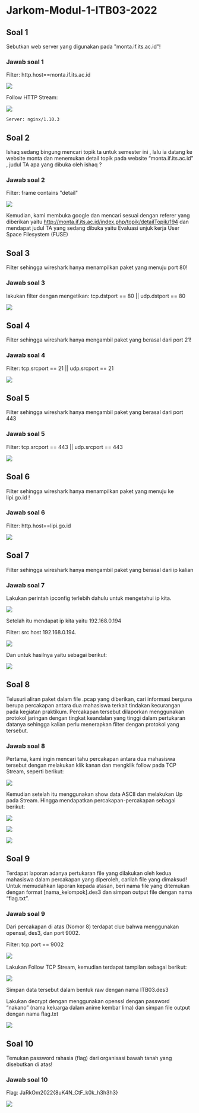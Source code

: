 # Jarkom-Modul-1-ITB03-2022

## Soal 1
Sebutkan web server yang digunakan pada "monta.if.its.ac.id"! 

### Jawab soal 1
Filter: http.host==monta.if.its.ac.id

![](gambar/Picture1.png)

Follow HTTP Stream:

![](gambar/Picture2.png)

`Server: nginx/1.10.3`

## Soal 2
Ishaq sedang bingung mencari topik ta untuk semester ini , lalu ia datang ke website monta dan menemukan detail topik pada website “monta.if.its.ac.id” , judul TA apa yang dibuka oleh ishaq ?

### Jawab soal 2
Filter: frame contains "detail"

![](gambar/Picture3.png)

Kemudian, kami membuka google dan mencari sesuai dengan referer yang diberikan yaitu http://monta.if.its.ac.id/index.php/topik/detailTopik/194 dan mendapat judul TA yang sedang dibuka yaitu Evaluasi unjuk kerja User Space Filesystem (FUSE)

## Soal 3
Filter sehingga wireshark hanya menampilkan paket yang menuju port 80! 

### Jawab soal 3
lakukan filter dengan mengetikan: tcp.dstport == 80 || udp.dstport == 80

![](gambar/Picture4.png)

## Soal 4
Filter sehingga wireshark hanya mengambil paket yang berasal dari port 21!

### Jawab soal 4
Filter: tcp.srcport == 21 || udp.srcport == 21

![](gambar/Picture5.png)

## Soal 5
Filter sehingga wireshark hanya mengambil paket yang berasal dari port 443

### Jawab soal 5
Filter: tcp.srcport == 443 || udp.srcport == 443

![](gambar/Picture6.png)

## Soal 6
Filter sehingga wireshark hanya menampilkan paket yang menuju ke lipi.go.id !

### Jawab soal 6
Filter: http.host==lipi.go.id

![](gambar/Picture7.png)

## Soal 7
Filter sehingga wireshark hanya mengambil paket yang berasal dari ip kalian

### Jawab soal 7
Lakukan perintah ipconfig terlebih dahulu untuk mengetahui ip kita.

![](gambar/Picture8.png)

Setelah itu mendapat ip kita yaitu 192.168.0.194

Filter: src host  192.168.0.194.


![](gambar/Picture9.png)

Dan untuk hasilnya yaitu sebagai berikut:

![](gambar/Picture10.png)

## Soal 8
Telusuri aliran paket dalam file .pcap yang diberikan, cari informasi berguna berupa percakapan antara dua mahasiswa terkait tindakan kecurangan pada kegiatan praktikum. Percakapan tersebut dilaporkan menggunakan protokol jaringan dengan tingkat keandalan yang tinggi dalam pertukaran datanya sehingga kalian perlu menerapkan filter dengan protokol yang tersebut.

### Jawab soal 8
Pertama, kami ingin mencari tahu percakapan antara dua mahasiswa tersebut dengan melakukan klik kanan dan mengklik follow pada TCP Stream, seperti berikut:

![](gambar/Picture11.png)

Kemudian setelah itu menggunakan show data ASCII dan melakukan Up pada Stream. Hingga mendapatkan percakapan-percakapan sebagai berikut: 

![](gambar/Picture12.png)

![](gambar/Picture13.png)

![](gambar/Picture14.png)


## Soal 9
Terdapat laporan adanya pertukaran file yang dilakukan oleh kedua mahasiswa dalam percakapan yang diperoleh, carilah file yang dimaksud! Untuk memudahkan laporan kepada atasan, beri nama file yang ditemukan dengan format [nama_kelompok].des3 dan simpan output file dengan nama “flag.txt”.

### Jawab soal 9
Dari percakapan di atas (Nomor 8) terdapat clue bahwa menggunakan openssl, des3, dan port 9002.

Filter: tcp.port == 9002

![](gambar/Picture15.png)

Lakukan Follow TCP Stream, kemudian terdapat tampilan sebagai berikut:

![](gambar/Picture16.png)

Simpan data tersebut dalam bentuk raw dengan nama ITB03.des3

Lakukan decrypt dengan menggunakan openssl dengan password “nakano” (nama keluarga dalam anime kembar lima) dan simpan file output dengan nama flag.txt

![](gambar/Picture17.png)

## Soal 10
Temukan password rahasia (flag) dari organisasi bawah tanah yang disebutkan di atas!

### Jawab soal 10
Flag: JaRkOm2022{8uK4N_CtF_k0k_h3h3h3}     

![](gambar/Picture18.png)

